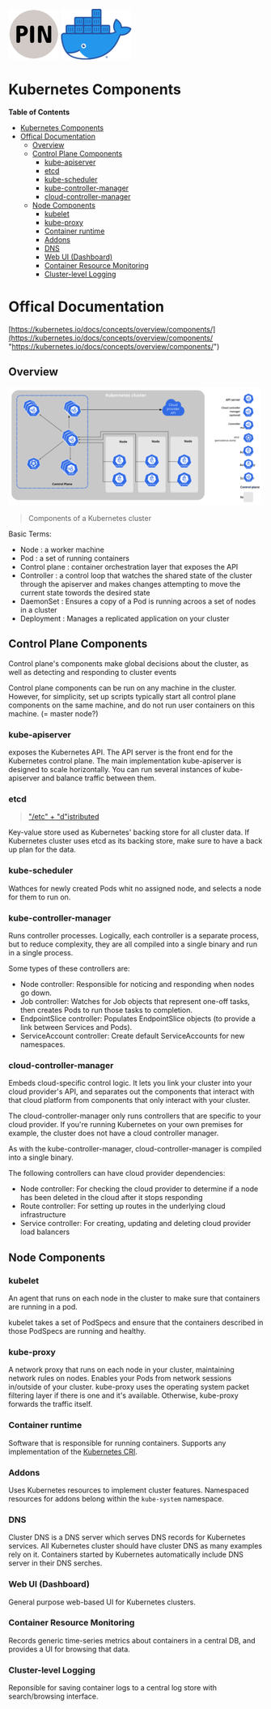 <p float="left">
    <img src="../image/PIN.png" alt="PINLAB" height="100">
    <img src="../image/docker.png" alt="docker" height="100">
</p>

Kubernetes Components
===

**Table of Contents**
- [Kubernetes Components](#kubernetes-components)
- [Offical Documentation](#offical-documentation)
  - [Overview](#overview)
  - [Control Plane Components](#control-plane-components)
    - [kube-apiserver](#kube-apiserver)
    - [etcd](#etcd)
    - [kube-scheduler](#kube-scheduler)
    - [kube-controller-manager](#kube-controller-manager)
    - [cloud-controller-manager](#cloud-controller-manager)
  - [Node Components](#node-components)
    - [kubelet](#kubelet)
    - [kube-proxy](#kube-proxy)
    - [Container runtime](#container-runtime)
    - [Addons](#addons)
    - [DNS](#dns)
    - [Web UI (Dashboard)](#web-ui-dashboard)
    - [Container Resource Monitoring](#container-resource-monitoring)
    - [Cluster-level Logging](#cluster-level-logging)

# Offical Documentation
[https://kubernetes.io/docs/concepts/overview/components/](https://kubernetes.io/docs/concepts/overview/components/ "https://kubernetes.io/docs/concepts/overview/components/")

## Overview
<img src="../image/components-of-kubernetes.svg" alt="components-of-kubernetes" width=500>

> Components of a Kubernetes cluster

Basic Terms:
- Node : a worker machine
- Pod : a set of running containers
- Control plane : container orchestration layer that exposes the API
- Controller : a control loop that watches the shared state of the cluster through the apiserver and makes changes attempting to move the current state towords the desired state
- DaemonSet : Ensures a copy of a Pod is running acroos a set of nodes in a cluster
- Deployment : Manages a replicated application on your cluster

## Control Plane Components
Control plane's components make global decisions about the cluster, as well as detecting and responding to cluster events

Control plane components can be run on any machine in the cluster. However, for simplicity, set up scripts typically start all control plane components on the same machine, and do not run user containers on this machine. (= master node?)

### kube-apiserver
exposes the Kubernetes API. The API server is the front end for the Kubernetes control plane. The main implementation kube-apiserver is designed to scale horizontally. You can run several instances of kube-apiserver and balance traffic between them.

### etcd
> ["/etc" + "d"istributed](https://etcd.io/docs/v3.1/learning/why/ "https://etcd.io/docs/v3.1/learning/why/")

Key-value store used as Kubernetes' backing store for all cluster data. If Kubernetes cluster uses etcd as its backing store, make sure to have a back up plan for the data.

### kube-scheduler
Wathces for newly created Pods whit no assigned node, and selects a node for them to run on.

### kube-controller-manager
Runs controller processes. Logically, each controller is a separate process, but to reduce complexity, they are all compiled into a single binary and run in a single process.

Some types of these controllers are:
- Node controller: Responsible for noticing and responding when nodes go down.
- Job controller: Watches for Job objects that represent one-off tasks, then creates Pods to run those tasks to completion.
- EndpointSlice controller: Populates EndpointSlice objects (to provide a link between Services and Pods).
- ServiceAccount controller: Create default ServiceAccounts for new namespaces.

### cloud-controller-manager
Embeds cloud-specific control logic. It lets you link your cluster into your cloud provider's API, and separates out the components that interact with that cloud platform from components that only interact with your cluster.

The cloud-controller-manager only runs controllers that are specific to your cloud provider. If you're running Kubernetes on your own premises for example, the cluster does not have a cloud controller manager.

As with the kube-controller-manager, cloud-controller-manager is compiled into a single binary.

The following controllers can have cloud provider dependencies:
- Node controller: For checking the cloud provider to determine if a node has been deleted in the cloud after it stops responding
- Route controller: For setting up routes in the underlying cloud infrastructure
- Service controller: For creating, updating and deleting cloud provider load balancers

## Node Components
### kubelet
An agent that runs on each node in the cluster to make sure that containers are running in a pod.

kubelet takes a set of PodSpecs and ensure that the containers described in those PodSpecs are running and healthy.

### kube-proxy
A network proxy that runs on each node in your cluster, maintaining network rules on nodes. Enables your Pods from network sessions in/outside of your cluster. kube-proxy uses the operating system packet filtering layer if there is one and it's available. Otherwise, kube-proxy forwards the traffic itself.

### Container runtime
Software that is responsible for running containers. Supports any implementation of the [Kubernetes CRI](https://github.com/kubernetes/community/blob/master/contributors/devel/sig-node/container-runtime-interface.md "https://github.com/kubernetes/community/blob/master/contributors/devel/sig-node/container-runtime-interface.md").

### Addons
Uses Kubernetes resources to implement cluster features. Namespaced resources for addons belong within the `kube-system` namespace.

### DNS
Cluster DNS is a DNS server which serves DNS records for Kubernetes services. All Kubernetes cluster should have cluster DNS as many examples rely on it. Containers started by Kubernetes automatically include DNS server in their DNS serches.

### Web UI (Dashboard)
General purpose web-based UI for Kubernetes clusters.

### Container Resource Monitoring
Records generic time-series metrics about containers in a central DB, and provides a UI for browsing that data.

### Cluster-level Logging
Reponsible for saving container logs to a central log store with search/browsing interface.
